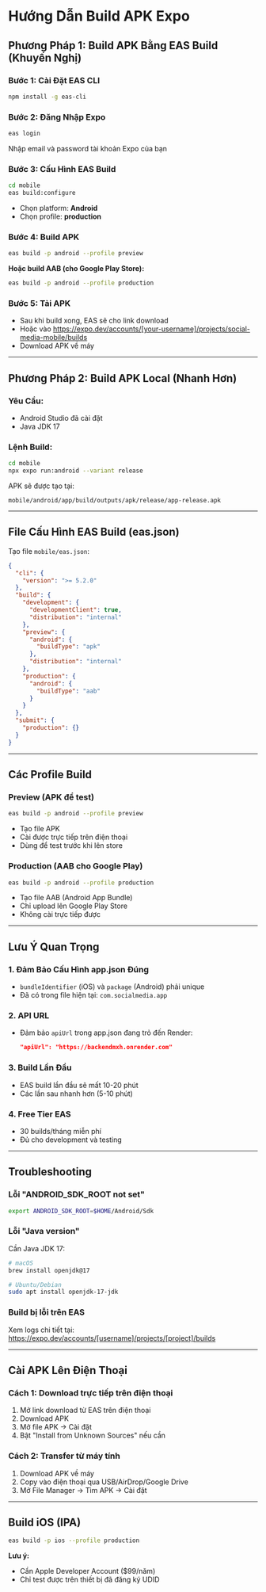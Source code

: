 # Hướng Dẫn Build APK Expo

## Phương Pháp 1: Build APK Bằng EAS Build (Khuyến Nghị)

### Bước 1: Cài Đặt EAS CLI
```bash
npm install -g eas-cli
```

### Bước 2: Đăng Nhập Expo
```bash
eas login
```
Nhập email và password tài khoản Expo của bạn

### Bước 3: Cấu Hình EAS Build
```bash
cd mobile
eas build:configure
```
- Chọn platform: **Android**
- Chọn profile: **production**

### Bước 4: Build APK
```bash
eas build -p android --profile preview
```

**Hoặc build AAB (cho Google Play Store):**
```bash
eas build -p android --profile production
```

### Bước 5: Tải APK
- Sau khi build xong, EAS sẽ cho link download
- Hoặc vào https://expo.dev/accounts/[your-username]/projects/social-media-mobile/builds
- Download APK về máy

---

## Phương Pháp 2: Build APK Local (Nhanh Hơn)

### Yêu Cầu:
- Android Studio đã cài đặt
- Java JDK 17

### Lệnh Build:
```bash
cd mobile
npx expo run:android --variant release
```

APK sẽ được tạo tại:
```
mobile/android/app/build/outputs/apk/release/app-release.apk
```

---

## File Cấu Hình EAS Build (eas.json)

Tạo file `mobile/eas.json`:
```json
{
  "cli": {
    "version": ">= 5.2.0"
  },
  "build": {
    "development": {
      "developmentClient": true,
      "distribution": "internal"
    },
    "preview": {
      "android": {
        "buildType": "apk"
      },
      "distribution": "internal"
    },
    "production": {
      "android": {
        "buildType": "aab"
      }
    }
  },
  "submit": {
    "production": {}
  }
}
```

---

## Các Profile Build

### Preview (APK để test)
```bash
eas build -p android --profile preview
```
- Tạo file APK
- Cài được trực tiếp trên điện thoại
- Dùng để test trước khi lên store

### Production (AAB cho Google Play)
```bash
eas build -p android --profile production
```
- Tạo file AAB (Android App Bundle)
- Chỉ upload lên Google Play Store
- Không cài trực tiếp được

---

## Lưu Ý Quan Trọng

### 1. Đảm Bảo Cấu Hình app.json Đúng
- `bundleIdentifier` (iOS) và `package` (Android) phải unique
- Đã có trong file hiện tại: `com.socialmedia.app`

### 2. API URL
- Đảm bảo `apiUrl` trong app.json đang trỏ đến Render:
  ```json
  "apiUrl": "https://backendmxh.onrender.com"
  ```

### 3. Build Lần Đầu
- EAS build lần đầu sẽ mất 10-20 phút
- Các lần sau nhanh hơn (5-10 phút)

### 4. Free Tier EAS
- 30 builds/tháng miễn phí
- Đủ cho development và testing

---

## Troubleshooting

### Lỗi "ANDROID_SDK_ROOT not set"
```bash
export ANDROID_SDK_ROOT=$HOME/Android/Sdk
```

### Lỗi "Java version"
Cần Java JDK 17:
```bash
# macOS
brew install openjdk@17

# Ubuntu/Debian
sudo apt install openjdk-17-jdk
```

### Build bị lỗi trên EAS
Xem logs chi tiết tại: https://expo.dev/accounts/[username]/projects/[project]/builds

---

## Cài APK Lên Điện Thoại

### Cách 1: Download trực tiếp trên điện thoại
1. Mở link download từ EAS trên điện thoại
2. Download APK
3. Mở file APK → Cài đặt
4. Bật "Install from Unknown Sources" nếu cần

### Cách 2: Transfer từ máy tính
1. Download APK về máy
2. Copy vào điện thoại qua USB/AirDrop/Google Drive
3. Mở File Manager → Tìm APK → Cài đặt

---

## Build iOS (IPA)

```bash
eas build -p ios --profile production
```

**Lưu ý:** 
- Cần Apple Developer Account ($99/năm)
- Chỉ test được trên thiết bị đã đăng ký UDID
